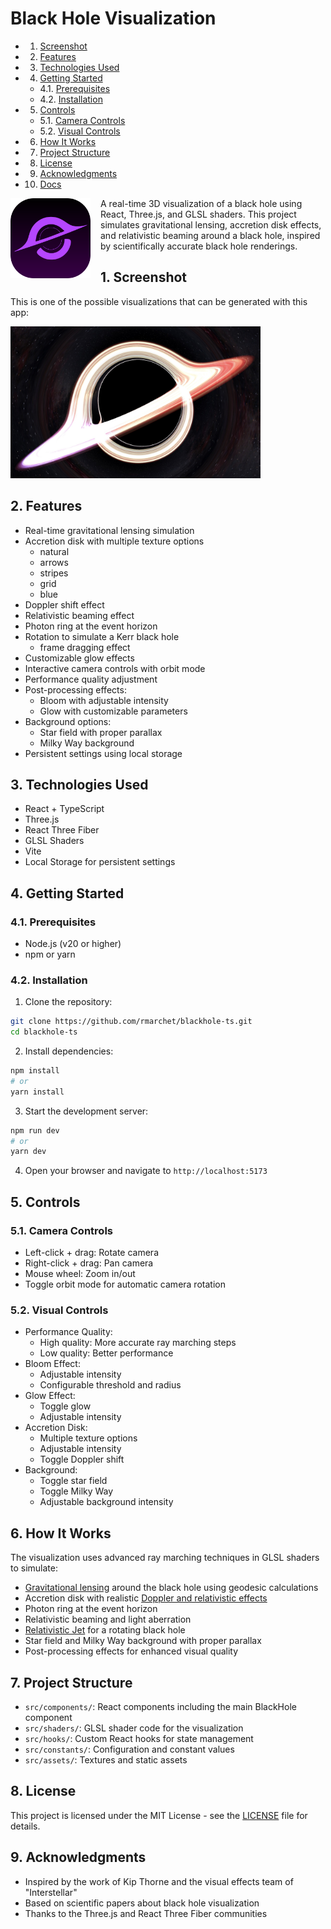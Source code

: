 # Black Hole Visualization

<!-- vscode-markdown-toc -->
* 1. [Screenshot](#Screenshot)
* 2. [Features](#Features)
* 3. [Technologies Used](#TechnologiesUsed)
* 4. [Getting Started](#GettingStarted)
	* 4.1. [Prerequisites](#Prerequisites)
	* 4.2. [Installation](#Installation)
* 5. [Controls](#Controls)
	* 5.1. [Camera Controls](#CameraControls)
	* 5.2. [Visual Controls](#VisualControls)
* 6. [How It Works](#HowItWorks)
* 7. [Project Structure](#ProjectStructure)
* 8. [License](#License)
* 9. [Acknowledgments](#Acknowledgments)
* 10. [Docs](./tree/main/Docs)

<!-- vscode-markdown-toc-config
	numbering=true
	autoSave=true
	/vscode-markdown-toc-config -->
<!-- /vscode-markdown-toc -->


<img src="public/blackhole.svg" width="128" alt="Black Hole Visualization" align="left" style="margin: 0 16px 8px 0" />
A real-time 3D visualization of a black hole using React, Three.js, and GLSL shaders. This project simulates gravitational lensing, accretion disk effects, and relativistic beaming around a black hole, inspired by scientifically accurate black hole renderings.


##  1. <a name='Screenshot'></a>Screenshot

This is one of the possible visualizations that can be generated with this app:

<img src="screenshot.jpg" width="400" alt="Black Hole Visualization Screenshot" />

##  2. <a name='Features'></a>Features

- Real-time gravitational lensing simulation
- Accretion disk with multiple texture options
  - natural
  - arrows
  - stripes
  - grid
  - blue
- Doppler shift effect
- Relativistic beaming effect
- Photon ring at the event horizon
- Rotation to simulate a Kerr black hole
  - frame dragging effect
- Customizable glow effects
- Interactive camera controls with orbit mode
- Performance quality adjustment
- Post-processing effects:
  - Bloom with adjustable intensity
  - Glow with customizable parameters
- Background options:
  - Star field with proper parallax
  - Milky Way background
- Persistent settings using local storage

##  3. <a name='TechnologiesUsed'></a>Technologies Used

- React + TypeScript
- Three.js
- React Three Fiber
- GLSL Shaders
- Vite
- Local Storage for persistent settings

##  4. <a name='GettingStarted'></a>Getting Started

###  4.1. <a name='Prerequisites'></a>Prerequisites

- Node.js (v20 or higher)
- npm or yarn

###  4.2. <a name='Installation'></a>Installation

1. Clone the repository:
```bash
git clone https://github.com/rmarchet/blackhole-ts.git
cd blackhole-ts
```

2. Install dependencies:
```bash
npm install
# or
yarn install
```

3. Start the development server:
```bash
npm run dev
# or
yarn dev
```

4. Open your browser and navigate to `http://localhost:5173`

##  5. <a name='Controls'></a>Controls

###  5.1. <a name='CameraControls'></a>Camera Controls
- Left-click + drag: Rotate camera
- Right-click + drag: Pan camera
- Mouse wheel: Zoom in/out
- Toggle orbit mode for automatic camera rotation

###  5.2. <a name='VisualControls'></a>Visual Controls
- Performance Quality:
  - High quality: More accurate ray marching steps
  - Low quality: Better performance
- Bloom Effect:
  - Adjustable intensity
  - Configurable threshold and radius
- Glow Effect:
  - Toggle glow
  - Adjustable intensity
- Accretion Disk:
  - Multiple texture options
  - Adjustable intensity
  - Toggle Doppler shift
- Background:
  - Toggle star field
  - Toggle Milky Way
  - Adjustable background intensity

##  6. <a name='HowItWorks'></a>How It Works

The visualization uses advanced ray marching techniques in GLSL shaders to simulate:
- [Gravitational lensing](docs/Gravitational%20Lensing.md) around the black hole using geodesic calculations
- Accretion disk with realistic [Doppler and relativistic effects](docs/Doppler%20Shift.md)
- Photon ring at the event horizon
- Relativistic beaming and light aberration
- [Relativistic Jet](docs/Relativistic%20Jet.md) for a rotating black hole
- Star field and Milky Way background with proper parallax
- Post-processing effects for enhanced visual quality



##  7. <a name='ProjectStructure'></a>Project Structure

- `src/components/`: React components including the main BlackHole component
- `src/shaders/`: GLSL shader code for the visualization
- `src/hooks/`: Custom React hooks for state management
- `src/constants/`: Configuration and constant values
- `src/assets/`: Textures and static assets

##  8. <a name='License'></a>License

This project is licensed under the MIT License - see the [LICENSE](LICENSE) file for details.

##  9. <a name='Acknowledgments'></a>Acknowledgments

- Inspired by the work of Kip Thorne and the visual effects team of "Interstellar"
- Based on scientific papers about black hole visualization
- Thanks to the Three.js and React Three Fiber communities
